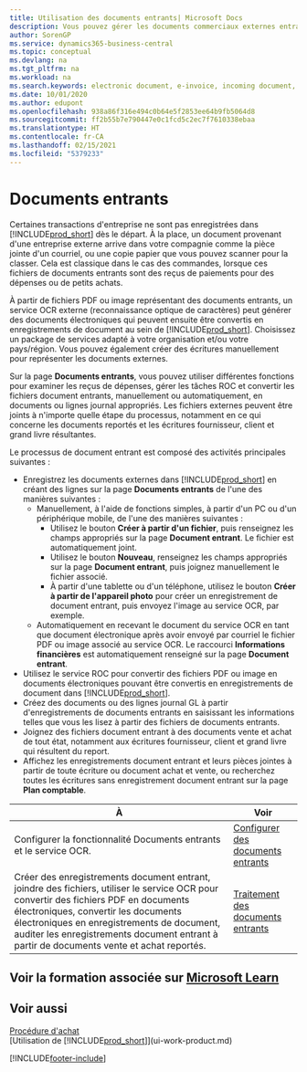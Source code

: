 ```yaml
---
title: Utilisation des documents entrants| Microsoft Docs
description: Vous pouvez gérer les documents commerciaux externes entrants, tels que des reçus de paiement ou des fichiers PDF, gérer des tâches OCR, et convertir des fichiers en documents électroniques et enregistrements.
author: SorenGP
ms.service: dynamics365-business-central
ms.topic: conceptual
ms.devlang: na
ms.tgt_pltfrm: na
ms.workload: na
ms.search.keywords: electronic document, e-invoice, incoming document, OCR, ecommerce, document exchange, import invoice
ms.date: 10/01/2020
ms.author: edupont
ms.openlocfilehash: 938a86f316e494c0b64e5f2853ee64b9fb5064d8
ms.sourcegitcommit: ff2b55b7e790447e0c1fcd5c2ec7f7610338ebaa
ms.translationtype: HT
ms.contentlocale: fr-CA
ms.lasthandoff: 02/15/2021
ms.locfileid: "5379233"
---
```

# <a name="incoming-documents"></a>Documents entrants

Certaines transactions d'entreprise ne sont pas enregistrées dans [!INCLUDE[prod_short](includes/prod_short.md)] dès le départ. À la place, un document provenant d'une entreprise externe arrive dans votre compagnie comme la pièce jointe d'un courriel, ou une copie papier que vous pouvez scanner pour la classer. Cela est classique dans le cas des commandes, lorsque ces fichiers de documents entrants sont des reçus de paiements pour des dépenses ou de petits achats.

À partir de fichiers PDF ou image représentant des documents entrants, un service OCR externe (reconnaissance optique de caractères) peut générer des documents électroniques qui peuvent ensuite être convertis en enregistrements de document au sein de [!INCLUDE[prod_short](includes/prod_short.md)]. Choisissez un package de services adapté à votre organisation et/ou votre pays/région. Vous pouvez également créer des écritures manuellement pour représenter les documents externes.  

Sur la page **Documents entrants**, vous pouvez utiliser différentes fonctions pour examiner les reçus de dépenses, gérer les tâches ROC et convertir les fichiers document entrants, manuellement ou automatiquement, en documents ou lignes journal appropriés. Les fichiers externes peuvent être joints à n'importe quelle étape du processus, notamment en ce qui concerne les documents reportés et les écritures fournisseur, client et grand livre résultantes.

Le processus de document entrant est composé des activités principales suivantes :

* Enregistrez les documents externes dans [!INCLUDE[prod_short](includes/prod_short.md)] en créant des lignes sur la page **Documents entrants** de l'une des manières suivantes :
  * Manuellement, à l'aide de fonctions simples, à partir d'un PC ou d'un périphérique mobile, de l'une des manières suivantes :
    * Utilisez le bouton **Créer à partir d'un fichier**, puis renseignez les champs appropriés sur la page **Document entrant**. Le fichier est automatiquement joint.  
    * Utilisez le bouton **Nouveau**, renseignez les champs appropriés sur la page **Document entrant**, puis joignez manuellement le fichier associé.
    * À partir d'une tablette ou d'un téléphone, utilisez le bouton **Créer à partir de l'appareil photo** pour créer un enregistrement de document entrant, puis envoyez l'image au service OCR, par exemple.
  * Automatiquement en recevant le document du service OCR en tant que document électronique après avoir envoyé par courriel le fichier PDF ou image associé au service OCR. Le raccourci **Informations financières** est automatiquement renseigné sur la page **Document entrant**.
* Utilisez le service ROC pour convertir des fichiers PDF ou image en documents électroniques pouvant être convertis en enregistrements de document dans [!INCLUDE[prod_short](includes/prod_short.md)].
* Créez des documents ou des lignes journal GL à partir d'enregistrements de documents entrants en saisissant les informations telles que vous les lisez à partir des fichiers de documents entrants.
* Joignez des fichiers document entrant à des documents vente et achat de tout état, notamment aux écritures fournisseur, client et grand livre qui résultent du report.
* Affichez les enregistrements document entrant et leurs pièces jointes à partir de toute écriture ou document achat et vente, ou recherchez toutes les écritures sans enregistrement document entrant sur la page **Plan comptable**.

| À | Voir |
| --- | --- |
| Configurer la fonctionnalité Documents entrants et le service OCR. |[Configurer des documents entrants](across-how-setup-income-documents.md) |
| Créer des enregistrements document entrant, joindre des fichiers, utiliser le service OCR pour convertir des fichiers PDF en documents électroniques, convertir les documents électroniques en enregistrements de document, auditer les enregistrements document entrant à partir de documents vente et achat reportés. |[Traitement des documents entrants](across-process-income-documents.md) |

## <a name="see-related-training-at-microsoft-learn"></a>Voir la formation associée sur [Microsoft Learn](/learn/modules/incoming-documents-dynamics-365-business-central/index)

## <a name="see-also"></a>Voir aussi

[Procédure d'achat](purchasing-manage-purchasing.md)  
[Utilisation de [!INCLUDE[prod_short](includes/prod_short.md)]](ui-work-product.md)  


[!INCLUDE[footer-include](includes/footer-banner.md)]